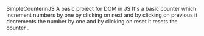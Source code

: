 SimpleCounterinJS
A basic project for DOM in JS
It's a basic counter which increment numbers by one by clicking on next and by clicking on previous it decrements the number by one and by clicking on reset it resets the counter . 
